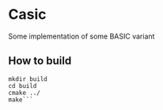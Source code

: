 # Casic

Some implementation of some BASIC variant

## How to build
```
mkdir build
cd build
cmake ../
make```
